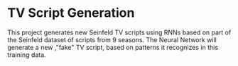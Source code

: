# TV Script Generation

This project generates new Seinfeld TV scripts using RNNs based on part of the Seinfeld dataset of scripts from 9 seasons. The Neural Network will generate a new ,"fake" TV script, based on patterns it recognizes in this training data.
